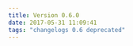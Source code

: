 ```yaml
---
title: Version 0.6.0
date: 2017-05-31 11:09:41 
tags: "changelogs 0.6 deprecated"
---
```


<script src="https://gist.github.com/spinnaker-release/9cd8fd9363f8ab3fec8c50790ca3710b.js"></script>
